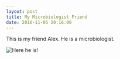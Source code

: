 ```yaml
---
layout: post
title: My Microbiologist Friend
date: 2016-11-05 20:16:00
---
```


This is my friend Alex. He is a microbiologist.

![Here he is!](http://publish.uwo.ca/~jmccorm8/McCormick_Laboratory/Home_files/AlexZhou.jpg)
